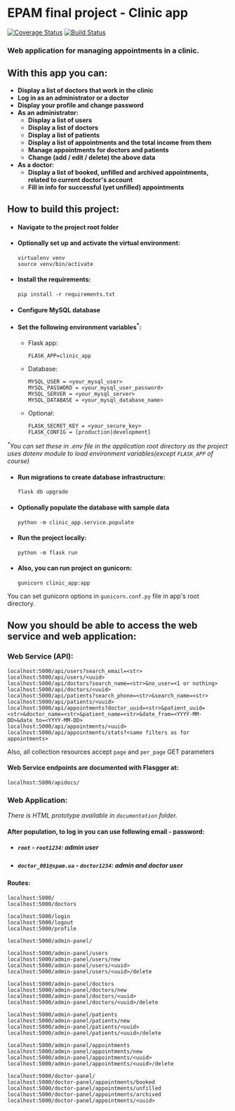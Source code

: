 # EPAM final project - Clinic app
[![Coverage Status](https://coveralls.io/repos/github/hendelbah/clinic/badge.svg?branch=main)](https://coveralls.io/github/hendelbah/clinic?branch=main)
[![Build Status](https://app.travis-ci.com/hendelbah/clinic.svg?branch=main)](https://app.travis-ci.com/hendelbah/clinic)
### Web application for managing appointments in a clinic.
## With this app you can:
- **Display a list of doctors that work in the clinic**
- **Log in as an administrator or a doctor**
- **Display your profile and change password**
- **As an administrator:**
  - **Display a list of users**
  - **Display a list of doctors**
  - **Display a list of patients**
  - **Display a list of appointments and the total income from them**
  - **Manage appointments for doctors and patients**
  - **Change (add / edit / delete) the above data**
- **As a doctor:**
  - **Display a list of booked, unfilled and archived appointments, related to current doctor's account**
  - **Fill in info for successful (yet unfilled) appointments**
## How to build this project:
- #### Navigate to the project root folder
- #### Optionally set up and activate the virtual environment:
    ```
    virtualenv venv
    source venv/bin/activate
    ```
- #### Install the requirements:
    ```
    pip install -r requirements.txt
    ```
- #### Configure MySQL database
- #### Set the following environment variables<sup>*</sup>:
  - Flask app:
    ```
    FLASK_APP=clinic_app
    ```
  - Database:
    ```
    MYSQL_USER = <your_mysql_user>
    MYSQL_PASSWORD = <your_mysql_user_password>
    MYSQL_SERVER = <your_mysql_server>
    MYSQL_DATABASE = <your_mysql_database_name>
    ```
  - Optional:
    ```
    FLASK_SECRET_KEY = <your_secure_key>
    FLASK_CONFIG = [production|development]
    ```
*<sup>\*</sup>You can set these in .env file in the application root directory as the project uses dotenv module to load 
environment variables(except `FLASK_APP` of course)*
- #### Run migrations to create database infrastructure:
    ```
    flask db upgrade
    ```
- #### Optionally populate the database with sample data
    ```
    python -m clinic_app.service.populate
    ```
- #### Run the project locally:
    ```
    python -m flask run
    ```
- #### Also, you can run project on gunicorn:
    ```
    gunicorn clinic_app:app
    ```
You can set gunicorn options in `gunicorn.conf.py` file in app's root directory.
## Now you should be able to access the web service and web application:
### Web Service (API):
```
localhost:5000/api/users?search_email=<str>
localhost:5000/api/users/<uuid>
localhost:5000/api/doctors?search_name=<str>&no_user=<1 or nothing>
localhost:5000/api/doctors/<uuid>
localhost:5000/api/patients?search_phone=<str>&search_name=<str>
localhost:5000/api/patients/<uuid>
localhost:5000/api/appointments?doctor_uuid=<str>&patient_uuid=<str>&doctor_name=<str>&patient_name=<str>&date_from=<YYYY-MM-DD>&date_to=<YYYY-MM-DD>
localhost:5000/api/appointments/<uuid>
localhost:5000/api/appointments/stats?<same filters as for appointments>
```
Also, all collection resources accept `page` and `per_page` GET parameters
#### Web Service endpoints are documented with Flasgger at:
```
localhost:5000/apidocs/
```
### Web Application:
_There is HTML prototype available in `documentation` folder._
#### After population, to log in you can use following email - password:
- ##### `root` - `root1234`: admin user
- ##### `doctor_001@spam.ua` - `doctor1234`: admin and doctor user
#### Routes:
```
localhost:5000/
localhost:5000/doctors

localhost:5000/login
localhost:5000/logout
localhost:5000/profile

localhost:5000/admin-panel/

localhost:5000/admin-panel/users
localhost:5000/admin-panel/users/new
localhost:5000/admin-panel/users/<uuid>
localhost:5000/admin-panel/users/<uuid>/delete

localhost:5000/admin-panel/doctors
localhost:5000/admin-panel/doctors/new
localhost:5000/admin-panel/doctors/<uuid>
localhost:5000/admin-panel/doctors/<uuid>/delete

localhost:5000/admin-panel/patients
localhost:5000/admin-panel/patients/new
localhost:5000/admin-panel/patients/<uuid>
localhost:5000/admin-panel/patients/<uuid>/delete

localhost:5000/admin-panel/appointments
localhost:5000/admin-panel/appointments/new
localhost:5000/admin-panel/appointments/<uuid>
localhost:5000/admin-panel/appointments/<uuid>/delete

localhost:5000/doctor-panel/
localhost:5000/doctor-panel/appointments/booked
localhost:5000/doctor-panel/appointments/unfilled
localhost:5000/doctor-panel/appointments/archived
localhost:5000/doctor-panel/appointments/<uuid>
```